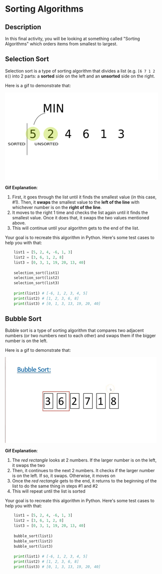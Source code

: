 # Sorting Algorithms

## Description

In this final activity, you will be looking at something called "Sorting Algorithms" which orders items from smallest to largest.

## Selection Sort

Selection sort is a type of sorting algorithm that divides a list (e.g. ``[6 7 1 2 0]``) into 2 parts: a **sorted** side on the left and an **unsorted** side on the right.

Here is a gif to demonstrate that:

![selection sort gif](selectionSort.gif)

**Gif Explanation**:

1) First, it goes through the list until it finds the smallest value (in this case, #1). Then, it **swaps** the smallest value to the **left of the line** with whichever number is on the **right of the line**.
2) It moves to the right 1 time and checks the list again until it finds the smallest value. Once it does that, it swaps the two values mentioned above.
3) This will continue until your algorithm gets to the end of the list.

Your goal is to recreate this algorithm in Python. Here's some test cases to help you with that:

```python
    list1 = [5, 2, 4, -6, 1, 3]
    list2 = [3, 6, 1, 2, 8]
    list3 = [0, 3, 1, 19, 20, 13, 40]

    selection_sort(list1)
    selection_sort(list2)
    selection_sort(list3)

    print(list1) # [-6, 1, 2, 3, 4, 5]
    print(list2) # [1, 2, 3, 6, 8]
    print(list3) # [0, 1, 3, 13, 19, 20, 40]
```

## Bubble Sort

Bubble sort is a type of sorting algorithm that compares two adjacent numbers (or two numbers next to each other) and swaps them if the bigger number is on the left.

Here is a gif to demonstrate that:

![bubble sort gif](bubbleSort.gif)

**Gif Explanation**:

1) The *red rectangle* looks at 2 numbers. If the larger number is on the left, it swaps the two
2) Then, it continues to the next 2 numbers. It checks if the larger number is on the left. If so, it swaps. Otherwise, it moves on
3) Once the *red rectangle* gets to the end, it returns to the beginning of the list to do the same thing in steps #1 and #2
4) This will repeat until the list is sorted

Your goal is to recreate this algorithm in Python. Here's some test cases to help you with that:

```python
    list1 = [5, 2, 4, -6, 1, 3]
    list2 = [3, 6, 1, 2, 8]
    list3 = [0, 3, 1, 19, 20, 13, 40]

    bubble_sort(list1)
    bubble_sort(list2)
    bubble_sort(list3)

    print(list1) # [-6, 1, 2, 3, 4, 5]
    print(list2) # [1, 2, 3, 6, 8]
    print(list3) # [0, 1, 3, 13, 19, 20, 40]
```

